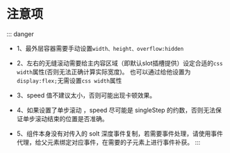 # 注意项
::: danger
- 1、最外层容器需要手动设置`width、height、overflow:hidden`

- 2、左右的无缝滚动需要给主内容区域（即默认slot插槽提供）设定合适的`css width`属性(否则无法正确计算实际宽度)。
 也可以通过给他设置为`display:flex;`无需设置`css width`属性

- 3、speed 值不建议太小，否则可能出现卡顿效果。

- 4、如果设置了单步滚动 ，speed 尽可能是 singleStep 的约数，否则无法保证单步滚动结束的位置是否准确。

- 5、组件本身没有对传入的 solt 深度事件复制，若需要事件处理，请使用事件代理，给父元素绑定对应事件，在需要的子元素上进行事件补获。
:::
